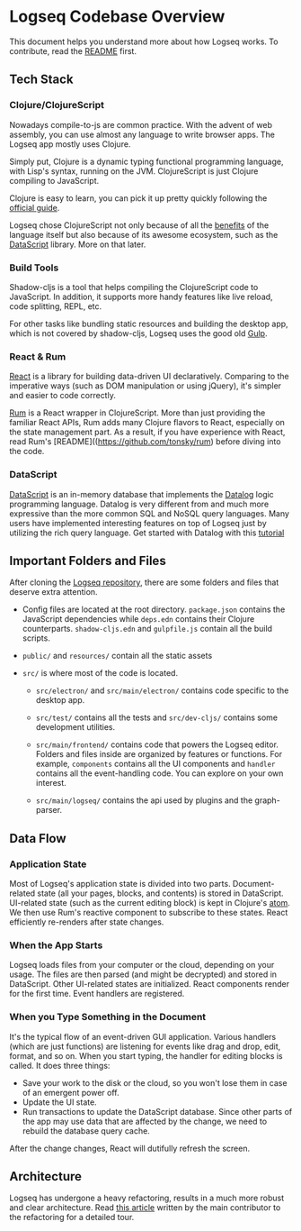 # Logseq Codebase Overview

This document helps you understand more about how Logseq works. To contribute, read the [README](https://github.com/logseq/logseq) first.

## Tech Stack

### Clojure/ClojureScript

Nowadays compile-to-js are common practice. With the advent of web assembly, you can use almost any language to write browser apps. The Logseq app mostly uses Clojure.

Simply put, Clojure is a dynamic typing functional programming language, with Lisp's syntax, running on the JVM. ClojureScript is just Clojure compiling to JavaScript.

Clojure is easy to learn, you can pick it up pretty quickly following the [official guide](https://clojure.org/guides/learn/syntax).

Logseq chose ClojureScript not only because of all the [benefits](https://clojure.org/about/rationale) of the language itself but also because of its awesome ecosystem, such as the [DataScript](https://github.com/tonsky/datascript) library. More on that later.

### Build Tools

Shadow-cljs is a tool that helps compiling the ClojureScript code to JavaScript. In addition, it supports more handy features like live reload, code splitting, REPL, etc.

For other tasks like bundling static resources and building the desktop app, which is not covered by shadow-cljs, Logseq uses the good old [Gulp](https://gulpjs.com).

### React & Rum

[React](https://reactjs.org/) is a library for building data-driven UI declaratively. Comparing to the imperative ways (such as DOM manipulation or using jQuery), it's simpler and easier to code correctly.

[Rum](https://github.com/tonsky/rum) is a React wrapper in ClojureScript. More than just providing the familiar React APIs, Rum adds many Clojure flavors to React, especially on the state management part. As a result, if you have experience with React, read Rum's [README]((https://github.com/tonsky/rum) before diving into the code.

### DataScript

[DataScript](https://github.com/tonsky/datascript) is an in-memory database that implements the [Datalog](https://en.wikipedia.org/wiki/Datalog) logic programming language. Datalog is very different from and much more expressive than the more common SQL and NoSQL query languages. Many users have implemented interesting features on top of Logseq just by utilizing the rich query language. Get started with Datalog with this [tutorial](http://www.learndatalogtoday.org/)

## Important Folders and Files

After cloning the [Logseq repository](https://github.com/logseq/logseq), there are some folders and files that deserve extra attention.

- Config files are located at the root directory. `package.json` contains the JavaScript dependencies while `deps.edn` contains their Clojure counterparts. `shadow-cljs.edn` and `gulpfile.js` contain all the build scripts.

- `public/` and `resources/` contain all the static assets

- `src/` is where most of the code is located.

  - `src/electron/` and `src/main/electron/` contains code specific to the desktop app.

  - `src/test/` contains all the tests and `src/dev-cljs/` contains some development utilities.

  - `src/main/frontend/` contains code that powers the Logseq editor. Folders and files inside are organized by features or functions. For example, `components` contains all the UI components and `handler` contains all the event-handling code. You can explore on your own interest.

  - `src/main/logseq/` contains the api used by plugins and the graph-parser.

## Data Flow

### Application State

Most of Logseq's application state is divided into two parts. Document-related state (all your pages, blocks, and contents) is stored in DataScript. UI-related state (such as the current editing block) is kept in Clojure's [atom](https://clojure.org/reference/atoms). We then use Rum's reactive component to subscribe to these states. React efficiently re-renders after state changes.

### When the App Starts

Logseq loads files from your computer or the cloud, depending on your usage. The files are then parsed (and might be decrypted) and stored in DataScript. Other UI-related states are initialized. React components render for the first time. Event handlers are registered.

### When you Type Something in the Document

It's the typical flow of an event-driven GUI application. Various handlers (which are just functions) are listening for events like drag and drop, edit, format, and so on. When you start typing, the handler for editing blocks is called. It does three things:

- Save your work to the disk or the cloud, so you won't lose them in case of an emergent power off.
- Update the UI state.
- Run transactions to update the DataScript database. Since other parts of the app may use data that are affected by the change, we need to rebuild the database query cache.

After the change changes, React will dutifully refresh the screen.

## Architecture

Logseq has undergone a heavy refactoring, results in a much more robust and clear architecture. Read [this article](https://docs.logseq.com/#/page/The%20Refactoring%20Of%20Logseq) written by the main contributor to the refactoring for a detailed tour.
